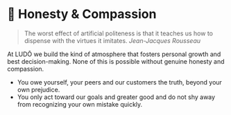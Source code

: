 🙏 Honesty & Compassion
=========================
> The worst effect of artificial politeness is that it teaches us how to dispense with the virtues it imitates. *Jean-Jacques Rousseau*

At LUDŌ we build the kind of atmosphere that fosters personal growth 
and best decision-making. 
None of this is possible without genuine honesty and compassion.

- You owe yourself, your peers and our customers the truth, beyond your own prejudice.
- You only act toward our goals and greater good and do not shy away from recognizing your own mistake quickly.
